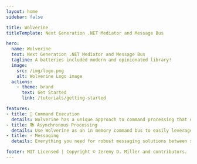 ```yaml
---
layout: home
sidebar: false

title: Wolverine
titleTemplate: Next Generation .NET Mediator and Message Bus

hero:
  name: Wolverine
  text: Next Generation .NET Mediator and Message Bus
  tagline: A batteries included modern and opinionated library!
  image:
    src: /img/logo.png
    alt: Wolverine Logo image
  actions:
    - theme: brand
      text: Get Started
      link: /tutorials/getting-started

features:
- title: 💪 Command Execution
  details: Wolverine has a unique approach to command processing that delivers fast performance while still providing an effective middleware strategy and mostly keeping out of your application code
- title: 📚 Asynchronous Processing
  details: Use Wolverine as an in memory command bus to easily leverage asynchronous and parallel processing within a single process
- title: ⚡️ Messaging
  details: Everything you need for robust messaging solutions between services including support for many popular transports, message failure policies, and persistent inbox/outbox messaging

footer: MIT Licensed | Copyright © Jeremy D. Miller and contributors.
---
```

